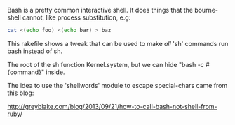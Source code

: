 Bash is a pretty common interactive shell.  It does things that the bourne-shell cannot, like process substitution, e.g: 
```sh
cat <(echo foo) <(echo bar) > baz
```
This rakefile shows a tweak that can be used to make *all* 'sh' commands run bash instead of sh.

The root of the sh function Kernel.system, but we can hide "bash -c #{command}" inside.

The idea to use the 'shellwords' module to escape special-chars came from this blog:

http://greyblake.com/blog/2013/09/21/how-to-call-bash-not-shell-from-ruby/

